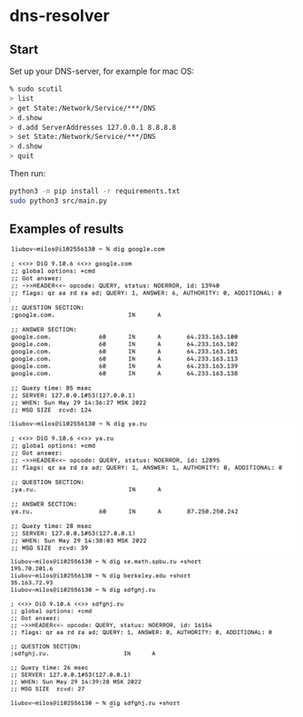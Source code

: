 # dns-resolver
## Start
Set up your DNS-server, for example for mac OS:
```bash
% sudo scutil
> list
> get State:/Network/Service/***/DNS
> d.show
> d.add ServerAddresses 127.0.0.1 8.8.8.8 
> set State:/Network/Service/***/DNS
> d.show
> quit
```
Then run:
```bash
python3 -m pip install -r requirements.txt
sudo python3 src/main.py 
```

## Examples of results
 ![](./screens/pic1.png)
 ![](./screens/pic2.png)
 ![](./screens/pic3.png)
